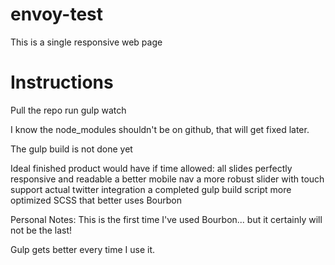 # envoy-test

This is a single responsive web page

# Instructions

Pull the repo
run gulp watch

I know the node_modules shouldn't be on github, that will get fixed later.

The gulp build is not done yet

Ideal finished product would have if time allowed:
all slides perfectly responsive and readable
a better mobile nav
a more robust slider with touch support
actual twitter integration
a completed gulp build script
more optimized SCSS that better uses Bourbon


Personal Notes:
This is the first time I've used Bourbon... 
but it certainly will not be the last!

Gulp gets better every time I use it.

